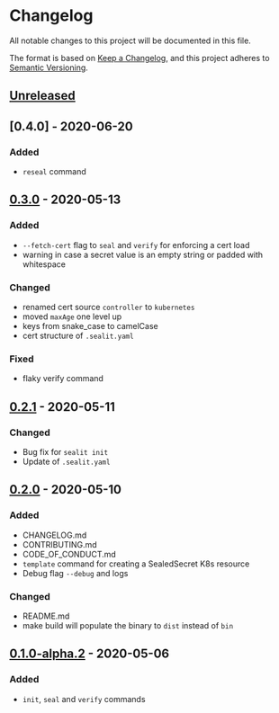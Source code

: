 # Changelog
All notable changes to this project will be documented in this file.

The format is based on [Keep a Changelog](https://keepachangelog.com/en/1.0.0/),
and this project adheres to [Semantic Versioning](https://semver.org/spec/v2.0.0.html).

## [Unreleased]

## [0.4.0] - 2020-06-20
### Added
- `reseal` command

## [0.3.0] - 2020-05-13
### Added
- `--fetch-cert` flag to `seal` and `verify` for enforcing a cert load
- warning in case a secret value is an empty string or padded with whitespace
### Changed
- renamed cert source `controller` to `kubernetes`
- moved `maxAge` one level up
- keys from snake_case to camelCase
- cert structure of `.sealit.yaml`
### Fixed
- flaky verify command

## [0.2.1] - 2020-05-11
### Changed
- Bug fix for `sealit init`
- Update of `.sealit.yaml`

## [0.2.0] - 2020-05-10
### Added
- CHANGELOG.md
- CONTRIBUTING.md
- CODE_OF_CONDUCT.md
- `template` command for creating a SealedSecret K8s resource
- Debug flag `--debug` and logs
### Changed
- README.md
- make build will populate the binary to `dist` instead of `bin`

## [0.1.0-alpha.2] - 2020-05-06
### Added
- `init`, `seal` and `verify` commands

[Unreleased]: https://github.com/dschniepp/sealit/compare/v0.3.0...HEAD
[0.3.0]: https://github.com/dschniepp/sealit/compare/v0.2.1...v0.3.0
[0.2.1]: https://github.com/dschniepp/sealit/compare/v0.2.0...v0.2.1
[0.2.0]: https://github.com/dschniepp/sealit/compare/v0.1.0-alpha.2...v0.2.0
[0.1.0-alpha.2]: https://github.com/dschniepp/sealit/releases/tag/v0.1.0-alpha.2